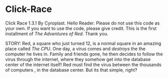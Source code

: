 # Click-Race
Click Race 1.3.1 By Cyroplast.
Hello Reader.
Please do not use this code as your own.
If you want to use the code, please give credit.
This is the first installment of *The Adventures of Red*.
Thank you.

STORY:
Red, a square who just turned 12, is a normal square in an amazing place called *The CPU*. 
One day, a virus comes and *destroys* the the computer he lives in.
Family and friends gone, he then decides to follow the virus through the internet, where they somehow get into the database center of the internet itself!
Red must find the virus between the thousands of computers , in the database center.
But its that simple, right?
